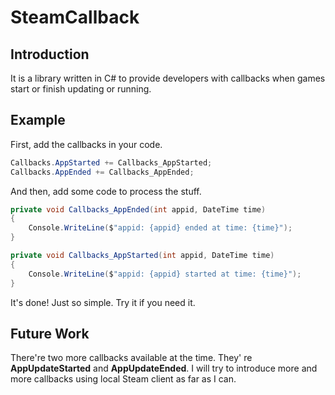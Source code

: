 # SteamCallback
## Introduction
It is a library written in C# to provide developers with callbacks when games start or finish updating or running.

## Example
First, add the callbacks in your code.
```C#
Callbacks.AppStarted += Callbacks_AppStarted;
Callbacks.AppEnded += Callbacks_AppEnded;
```
And then, add some code to process the stuff.
```C#
private void Callbacks_AppEnded(int appid, DateTime time)
{
    Console.WriteLine($"appid: {appid} ended at time: {time}");
}

private void Callbacks_AppStarted(int appid, DateTime time)
{
    Console.WriteLine($"appid: {appid} started at time: {time}");
}
```
It's done! Just so simple. Try it if you need it.

## Future Work
There're two more callbacks available at the time. They' re __AppUpdateStarted__ and __AppUpdateEnded__.
I will try to introduce more and more callbacks using local Steam client as far as I can.
